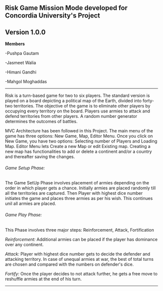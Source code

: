 ## Risk Game Mission Mode developed for Concordia University's Project

**Version 1.0.0**
---
**Members**

-Pushpa Gautam

-Jasmeet Walia

-Himani Gandhi

-Mahgol Moghaddas

---
Risk is a turn-based game for two to six players. The standard version is played on a board depicting a political map of the Earth, divided into forty-two territories. The objective of the game is to eliminate other players by occupying every territory on the board. Players use armies to attack and defend territories from other players. A random number generator determines the outcomes of battles. 

MVC Architecture has been followed in this Project. The main menu of the game has three options: New Game, Map, Editor Menu. Once you click on New Game, you have two options: Selecting number of Players and Loading Map. Editor Menu lets Create a new Map or edit Existing map. Creating a new map has functionalities to add or delete a continent and/or a country and thereafter saving the changes.

###### Game Setup Phase:

The Game SetUp Phase involves placement of armies depending on the order in which player gets a chance. Initially armies are placed randomly till all the territories are captured. Then Player with highest dice number initiates the game and places three armies as per his wish. This continues unil all armies are placed.

###### Game Play Phase:

This Phase involves three major steps: Reinforcement, Attack, Fortification

*Reinforcement:* Additional armies can be placed if the player has dominance over any continent.

*Attack:* Player with highest dice number gets to decide the defender and attacking territory. In case of unequal armies at war, the best of total turns are chosen and compared with the numbers on defender's dice.

*Fortify:* Once the player decides to not attack further, he gets a free move to reshuffle armies at the end of his turn.

---


